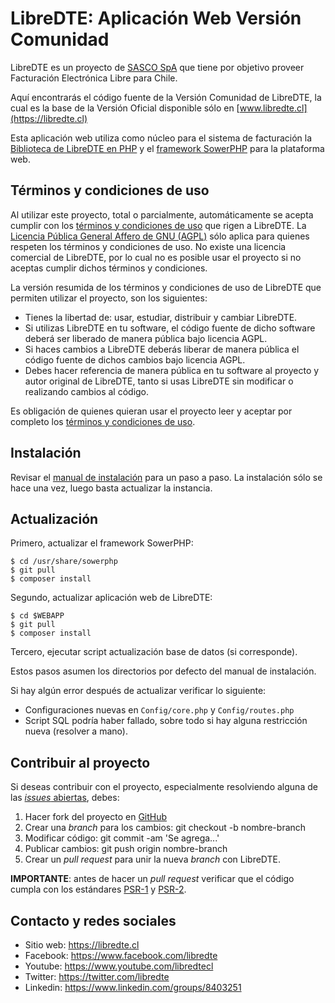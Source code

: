 LibreDTE: Aplicación Web Versión Comunidad
==========================================

LibreDTE es un proyecto de [SASCO SpA](https://sasco.cl) que tiene por objetivo
proveer Facturación Electrónica Libre para Chile.

Aquí encontrarás el código fuente de la Versión Comunidad de LibreDTE, la cual
es la base de la Versión Oficial disponible sólo en
[www.libredte.cl](https://libredte.cl)

Esta aplicación web utiliza como núcleo para el sistema de facturación la
[Biblioteca de LibreDTE en PHP](https://github.com/LibreDTE/libredte-lib) y el
[framework SowerPHP](https://sowerphp.org) para la plataforma web.

Términos y condiciones de uso
-----------------------------

Al utilizar este proyecto, total o parcialmente, automáticamente se acepta
cumplir con los [términos y condiciones de uso](https://legal.libredte.cl)
que rigen a LibreDTE. La [Licencia Pública General Affero de GNU (AGPL)](https://raw.githubusercontent.com/LibreDTE/libredte-lib/master/COPYING)
sólo aplica para quienes respeten los términos y condiciones de uso. No existe
una licencia comercial de LibreDTE, por lo cual no es posible usar el proyecto
si no aceptas cumplir dichos términos y condiciones.

La versión resumida de los términos y condiciones de uso de LibreDTE que
permiten utilizar el proyecto, son los siguientes:

- Tienes la libertad de: usar, estudiar, distribuir y cambiar LibreDTE.
- Si utilizas LibreDTE en tu software, el código fuente de dicho software deberá
  ser liberado de manera pública bajo licencia AGPL.
- Si haces cambios a LibreDTE deberás liberar de manera pública el código fuente
  de dichos cambios bajo licencia AGPL.
- Debes hacer referencia de manera pública en tu software al proyecto y autor
  original de LibreDTE, tanto si usas LibreDTE sin modificar o realizando
  cambios al código.

Es obligación de quienes quieran usar el proyecto leer y aceptar por completo
los [términos y condiciones de uso](https://legal.libredte.cl).

Instalación
-----------

Revisar el [manual de instalación](https://github.com/LibreDTE/libredte-webapp/blob/master/INSTALL.md)
para un paso a paso. La instalación sólo se hace una vez, luego basta actualizar
la instancia.

Actualización
-------------

Primero, actualizar el framework SowerPHP:

	$ cd /usr/share/sowerphp
	$ git pull
	$ composer install

Segundo, actualizar aplicación web de LibreDTE:

	$ cd $WEBAPP
	$ git pull
	$ composer install

Tercero, ejecutar script actualización base de datos (si corresponde).

Estos pasos asumen los directorios por defecto del manual de instalación.

Si hay algún error después de actualizar verificar lo siguiente:

- Configuraciones nuevas en `Config/core.php` y `Config/routes.php`
- Script SQL podría haber fallado, sobre todo si hay alguna restricción nueva (resolver a mano).

Contribuir al proyecto
----------------------

Si deseas contribuir con el proyecto, especialmente resolviendo alguna de las
[*issues* abiertas](https://github.com/LibreDTE/libredte-webapp/issues), debes:

1. Hacer fork del proyecto en [GitHub](https://github.com/LibreDTE/libredte-webapp)
2. Crear una *branch* para los cambios: git checkout -b nombre-branch
3. Modificar código: git commit -am 'Se agrega...'
4. Publicar cambios: git push origin nombre-branch
5. Crear un *pull request* para unir la nueva *branch* con LibreDTE.

**IMPORTANTE**: antes de hacer un *pull request* verificar que el código
cumpla con los estándares [PSR-1](http://www.php-fig.org/psr/psr-1)
y [PSR-2](http://www.php-fig.org/psr/psr-2).

Contacto y redes sociales
-------------------------

- Sitio web: <https://libredte.cl>
- Facebook: <https://www.facebook.com/libredte>
- Youtube: <https://www.youtube.com/libredtecl>
- Twitter: <https://twitter.com/libredte>
- Linkedin: <https://www.linkedin.com/groups/8403251>
